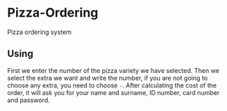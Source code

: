 # Pizza-Ordering
Pizza ordering system

## Using 
First we enter the number of the pizza variety we have selected. Then we select the extra we want and write the number, if you are not going to choose any extra, you need to choose `-`.
After calculating the cost of the order, it will ask you for your name and surname, ID number, card number and password.
